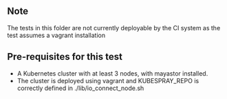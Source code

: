 ## Note
The tests in this folder are not currently deployable by the CI system
as the test assumes a vagrant installation

## Pre-requisites for this test

* A Kubernetes cluster with at least 3 nodes, with mayastor installed.
* The cluster is deployed using vagrant and KUBESPRAY_REPO is correctly
  defined in ./lib/io_connect_node.sh
